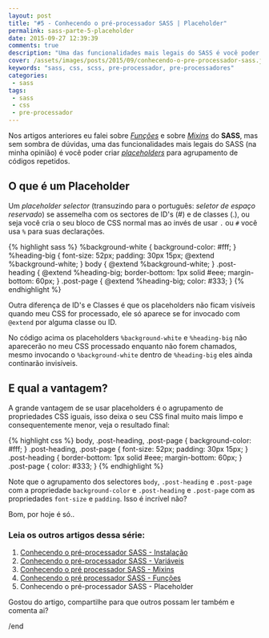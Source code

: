 ```yaml
---
layout: post
title: "#5 - Conhecendo o pré-processador SASS | Placeholder"
permalink: sass-parte-5-placeholder
date: 2015-09-27 12:39:39
comments: true
description: "Uma das funcionalidades mais legais do SASS é você poder criar placeholders para agrupamento de códigos repetidos"
cover: /assets/images/posts/2015/09/conhecendo-o-pre-processador-sass.jpg
keywords: "sass, css, scss, pre-processador, pre-processadores"
categories:
 - sass
tags:
 - sass
 - css
 - pre-processador
---
```


Nos artigos anteriores eu falei sobre _[Funções](/sass-parte-4-funcoes/)_ e sobre _[Mixins](/sass-parte-3-mixins/)_ do **SASS**, mas sem sombra de dúvidas, uma das funcionalidades mais legais do SASS (na minha opinião) é você poder criar _[placeholders](http://sass-lang.com/documentation/file.SASS_REFERENCE.html#placeholder_selectors_)_ para agrupamento de códigos repetidos.

## O que é um Placeholder

Um _placeholder selector_ (transuzindo para o português: _seletor de espaço reservado_) se assemelha com os sectores de ID's (#) e de classes (.), ou seja você cria o seu bloco de CSS normal mas ao invés de usar `.` ou `#` você usa `%` para suas declarações.

{% highlight sass %}
%background-white {
  background-color: #fff;
}
%heading-big {
  font-size: 52px;
  padding: 30px 15px;
  @extend %background-white;
}
body {
  @extend %background-white;
}
.post-heading {
  @extend %heading-big;
  border-bottom: 1px solid #eee;
  margin-bottom: 60px;
}
.post-page {
  @extend %heading-big;
  color: #333;
}
{% endhighlight %}

Outra diferença de ID's e Classes é que os placeholders não ficam visíveis quando meu CSS for processado, ele só aparece se for invocado com `@extend` por alguma classe ou ID.

No código acima os placeholders `%background-white` e `%heading-big` não aparecerão no meu CSS processado enquanto não forem chamados, mesmo invocando o `%background-white` dentro de `%heading-big` eles ainda continarão invisíveis.

## E qual a vantagem?

A grande vantagem de se usar placeholders é o agrupamento de propriedades CSS iguais, isso deixa o seu CSS final muito mais limpo e consequentemente menor, veja o resultado final:

{% highlight css %}
body,
.post-heading,
.post-page {
  background-color: #fff;
}
.post-heading,
.post-page {
  font-size: 52px;
  padding: 30px 15px;
}
.post-heading {
  border-bottom: 1px solid #eee;
  margin-bottom: 60px;
}
.post-page {
  color: #333;
}
{% endhighlight %}

Note que o agrupamento dos selectores `body`, `.post-heading` e `.post-page` com a propriedade `background-color` e `.post-heading` e `.post-page` com as propriedades `font-size` e `padding`. Isso é incrível não?

Bom, por hoje é só..

### Leia os outros artigos dessa série:

 1. [Conhecendo o pré-processador SASS - Instalação](/conhecendo-o-pre-processador-sass-parte-1/)
 2. [Conhecendo o pré-processador SASS - Variáveis](/sass-variaveis-parte-2)
 3. [Conhecendo o pré processador SASS - Mixins](/sass-parte-3-mixins)
 4. [Conhecendo o pré processador SASS - Funções](/sass-parte-4-funcoes)
 5. Conhecendo o pré-processador SASS - Placeholder

Gostou do artigo, compartilhe para que outros possam ler também e comenta ai?

/end